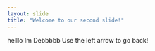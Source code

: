 ```yaml
---
layout: slide
title: "Welcome to our second slide!"
---
```

helllo Im Debbbbb
Use the left arrow to go back!
